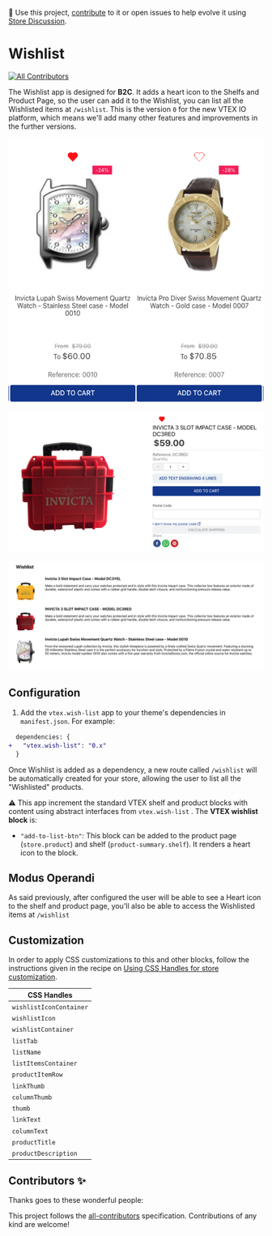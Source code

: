 📢 Use this project, [contribute](https://github.com/vtex-apps/quick-order) to it or open issues to help evolve it using [Store Discussion](https://github.com/vtex-apps/store-discussion).

# Wishlist

<!-- ALL-CONTRIBUTORS-BADGE:START - Do not remove or modify this section -->
[![All Contributors](https://img.shields.io/badge/all_contributors-0-orange.svg?style=flat-square)](#contributors-)
<!-- ALL-CONTRIBUTORS-BADGE:END -->

The Wishlist app is designed for **B2C**. It adds a heart icon to the Shelfs and Product Page, so the user can add it to the Wishlist, you can list all the Wishlisted items at `/wishlist`. This is the version `0` for the new VTEX IO platform, which means we'll add many other features and improvements in the further versions.

![Shelf](./image/shelf.png)

![Product Page](./image/pdp.png)

![Wishlist](./image/wishlist.png)

## Configuration

1. Add the `vtex.wish-list` app to your theme's dependencies in `manifest.json`. For example:

```diff
  dependencies: {
+   "vtex.wish-list": "0.x"
  }
```

Once Wishlist is added as a dependency, a new route called `/wishlist` will be automatically created for your store, allowing the user to list all the "Wishlisted" products. 

:warning: This app increment the standard VTEX shelf and product blocks with content using abstract interfaces from `vtex.wish-list` . The **VTEX wishlist block** is:

- `"add-to-list-btn"`: This block can be added to the product page (`store.product`) and shelf (`product-summary.shelf`). It renders a heart icon to the block.


## Modus Operandi

As said previously, after configured the user will be able to see a Heart icon to the shelf and product page, you'll also be able to access the Wishlisted items at `/wishlist`



## Customization

In order to apply CSS customizations to this and other blocks, follow the instructions given in the recipe on [Using CSS Handles for store customization](https://vtex.io/docs/recipes/style/using-css-handles-for-store-customization).

| CSS Handles |
| ---------------------------- |
| `wishlistIconContainer` |
| `wishlistIcon` |
| `wishlistContainer` |
| `listTab` |
| `listName` |
| `listItemsContainer` |
| `productItemRow` |
| `linkThumb` |
| `columnThumb` |
| `thumb` |
| `linkText` |
| `columnText` |
| `productTitle` |
| `productDescription` |

<!-- ## Upcoming features

- Create custom lists
- Make your lists public
- Share your list
- Choose  your wishlist icon
- Wishlist page with lists management
- Wishlist page with products using the default shelf format -->


  
<!-- DOCS-IGNORE:start -->

## Contributors ✨

Thanks goes to these wonderful people:

<!-- ALL-CONTRIBUTORS-LIST:START - Do not remove or modify this section -->
<!-- prettier-ignore-start -->
<!-- markdownlint-disable -->
<!-- markdownlint-enable -->
<!-- prettier-ignore-end -->
<!-- ALL-CONTRIBUTORS-LIST:END -->

This project follows the [all-contributors](https://github.com/all-contributors/all-contributors) specification. Contributions of any kind are welcome!

<!-- DOCS-IGNORE:end -->
